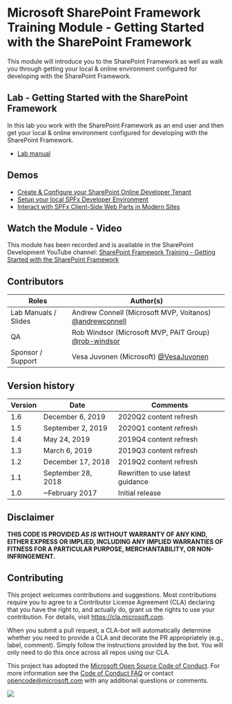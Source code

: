# Microsoft SharePoint Framework Training Module - Getting Started with the SharePoint Framework

This module will introduce you to the SharePoint Framework as well as walk you through getting your local & online environment configured for developing with the SharePoint Framework.

## Lab - Getting Started with the SharePoint Framework

In this lab you work with the SharePoint Framework as an end user and then get your local & online environment configured for developing with the SharePoint Framework.

- [Lab manual](./Lab.md)

## Demos

- [Create & Configure your SharePoint Online Developer Tenant](./Demos/01-appcatalog)
- [Setup your local SPFx Developer Environment](./Demos/02-setup-env)
- [Interact with SPFx Client-Side Web Parts in Modern Sites](./Demos/03-webpart)

## Watch the Module - Video

This module has been recorded and is available in the SharePoint Development YouTube channel: [SharePoint Framework Training - Getting Started with the SharePoint Framework](https://www.youtube.com/watch?v=_Pt5cnU4MpU&list=PLR9nK3mnD-OV-RPXQ3Lco845qoEy7VJoc)

## Contributors

|        Roles         |                                       Author(s)                                       |
| -------------------- | ------------------------------------------------------------------------------------- |
| Lab Manuals / Slides | Andrew Connell (Microsoft MVP, Voitanos) [@andrewconnell](//github.com/andrewconnell) |
| QA                   | Rob Windsor (Microsoft MVP, PAIT Group) [@rob-windsor](//github.com/rob-windsor)      |
| Sponsor / Support    | Vesa Juvonen (Microsoft) [@VesaJuvonen](//github.com/VesaJuvonen)                     |

## Version history

| Version |        Date        |             Comments             |
| ------- | ------------------ | -------------------------------- |
| 1.6     | December 6, 2019   | 2020Q2 content refresh           |
| 1.5     | September 2, 2019  | 2020Q1 content refresh           |
| 1.4     | May 24, 2019       | 2019Q4 content refresh           |
| 1.3     | March 6, 2019      | 2019Q3 content refresh           |
| 1.2     | December 17, 2018  | 2019Q2 content refresh           |
| 1.1     | September 28, 2018 | Rewritten to use latest guidance |
| 1.0     | ~February 2017     | Initial release                  |

## Disclaimer

**THIS CODE IS PROVIDED _AS IS_ WITHOUT WARRANTY OF ANY KIND, EITHER EXPRESS OR IMPLIED, INCLUDING ANY IMPLIED WARRANTIES OF FITNESS FOR A PARTICULAR PURPOSE, MERCHANTABILITY, OR NON-INFRINGEMENT.**

## Contributing

This project welcomes contributions and suggestions. Most contributions require you to agree to a
Contributor License Agreement (CLA) declaring that you have the right to, and actually do, grant us
the rights to use your contribution. For details, visit https://cla.microsoft.com.

When you submit a pull request, a CLA-bot will automatically determine whether you need to provide
a CLA and decorate the PR appropriately (e.g., label, comment). Simply follow the instructions
provided by the bot. You will only need to do this once across all repos using our CLA.

This project has adopted the [Microsoft Open Source Code of Conduct](https://opensource.microsoft.com/codeofconduct/).
For more information see the [Code of Conduct FAQ](https://opensource.microsoft.com/codeofconduct/faq/) or
contact [opencode@microsoft.com](mailto:opencode@microsoft.com) with any additional questions or comments.

<img src="https://telemetry.sharepointpnp.com/sp-dev-training-spfx-getting-started" />
